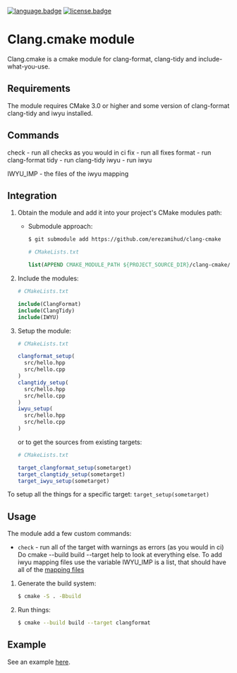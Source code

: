 [![language.badge]][language.url] [![license.badge]][license.url]

# Clang.cmake module

Clang.cmake is a cmake module for clang-format, clang-tidy and include-what-you-use.

## Requirements

The module requires CMake 3.0 or higher and some version of clang-format clang-tidy and iwyu installed.

## Commands

check - run all checks as you would in ci
fix - run all fixes
format - run clang-format
tidy - run clang-tidy
iwyu - run iwyu


IWYU_IMP - the files of the iwyu mapping

## Integration

1. Obtain the module and add it into your project's CMake modules path:

   * Submodule approach:

     ```bash
     $ git submodule add https://github.com/erezamihud/clang-cmake
     ```

     ```cmake
     # CMakeLists.txt

     list(APPEND CMAKE_MODULE_PATH ${PROJECT_SOURCE_DIR}/clang-cmake/cmake)
     ```

2. Include the modules:

   ```cmake
   # CMakeLists.txt

   include(ClangFormat)
   include(ClangTidy)
   include(IWYU)
   ```

3. Setup the module:

   ```cmake
   # CMakeLists.txt

   clangformat_setup(
     src/hello.hpp
     src/hello.cpp
   )
   clangtidy_setup(
     src/hello.hpp
     src/hello.cpp
   )
   iwyu_setup(
     src/hello.hpp
     src/hello.cpp
   )
   ```

   or to get the sources from existing targets:

   ```cmake
   # CMakeLists.txt

   target_clangformat_setup(sometarget)
   target_clangtidy_setup(sometarget)
   target_iwyu_setup(sometarget)
   ```

To setup all the things for a specific target:
`target_setup(sometarget)`

## Usage

The module add a few custom commands:
- `check` - run all of the target with warnings as errors (as you would in ci)
Do cmake --build build --target help to look at everything else.
To add iwyu mapping files use the variable IWYU_IMP is a list, that should have all of the [mapping files](https://github.com/include-what-you-use/include-what-you-use/blob/e23a2f9807b1174d95e65b480aeef3e5e65fc539/docs/IWYUMappings.md)


1. Generate the build system:

   ```bash
   $ cmake -S . -Bbuild
   ```

2. Run things:

   ```bash
   $ cmake --build build --target clangformat
   ```

## Example

See an example [here](https://github.com/zemasoft/clangformat-cmake-example).

[language.url]:   https://cmake.org/
[language.badge]: https://img.shields.io/badge/language-CMake-blue.svg

[license.url]:    http://www.boost.org/LICENSE_1_0.txt
[license.badge]:  https://img.shields.io/badge/license-Boost%201.0-blue.svg
